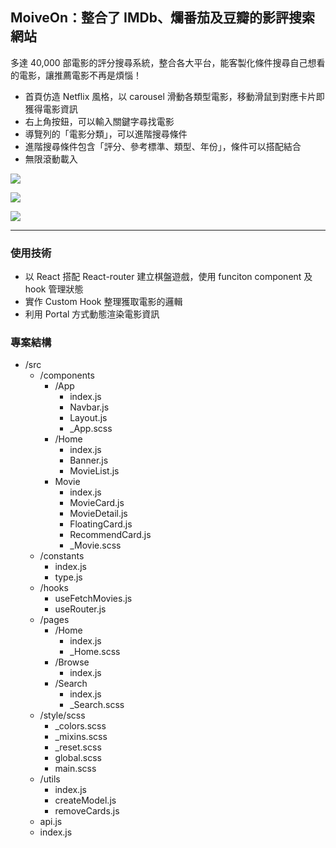 ## MoiveOn：整合了 IMDb、爛番茄及豆瓣的影評搜索網站

多達 40,000 部電影的評分搜尋系統，整合各大平台，能客製化條件搜尋自己想看的電影，讓推薦電影不再是煩惱！

- 首頁仿造 Netflix 風格，以 carousel 滑動各類型電影，移動滑鼠到對應卡片即獲得電影資訊
- 右上角按鈕，可以輸入關鍵字尋找電影
- 導覽列的「電影分類」，可以進階搜尋條件
- 進階搜尋條件包含「評分、參考標準、類型、年份」，條件可以搭配結合
- 無限滾動載入

[![](https://i.imgur.com/76PXZ7C.jpg)](https://zoeaeen13.github.io/movie-on/#/)

[![](https://i.imgur.com/D0T2yrh.jpg)](https://zoeaeen13.github.io/movie-on/#/)

[![](https://i.imgur.com/Y4CU41m.jpg)](https://zoeaeen13.github.io/movie-on/#/browse)


---

### 使用技術
- 以 React 搭配 React-router 建立棋盤遊戲，使用 funciton component 及 hook 管理狀態
- 實作 Custom Hook 整理獲取電影的邏輯
- 利用 Portal 方式動態渲染電影資訊


### 專案結構
- /src
    - /components
      - /App
        - index.js
        - Navbar.js
        - Layout.js
        - _App.scss
      - /Home
        - index.js
        - Banner.js
        - MovieList.js
      - Movie
        - index.js
        - MovieCard.js
        - MovieDetail.js
        - FloatingCard.js
        - RecommendCard.js
        - _Movie.scss
    - /constants
        - index.js
        - type.js
    - /hooks
        - useFetchMovies.js
        - useRouter.js
    - /pages
        - /Home
          - index.js
          - _Home.scss
        - /Browse
          - index.js
        - /Search
          - index.js
          - _Search.scss
    - /style/scss
        - _colors.scss
        - _mixins.scss
        - _reset.scss
        - global.scss
        - main.scss
    - /utils
      - index.js
      - createModel.js
      - removeCards.js
    - api.js
    - index.js
